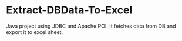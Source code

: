 # Extract-DBData-To-Excel
Java project using JDBC and Apache POI. It fetches data from DB and export it to excel sheet. 
